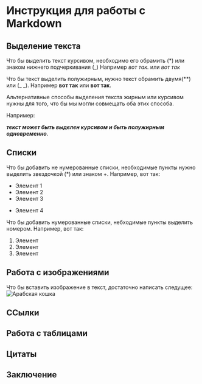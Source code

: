 #  Инструкция для работы с Markdown

## Выделение текста 

Что бы выделить текст курсивом, необходимо его обрамить (*) или знаком нижнего подчеркивания (_) Например *вот так.* или _вот так_

Что бы текст выделить полужирным, нужно текст обрамить двумя(**) или (_ _). Например **вот так** или __вот так__.

Альтернативные способы выделения текста жирным или курсивом нужны для того, что бы мы могли совмещать оба этих способа.

Например:

**_текст может быть выделен курсивом и быть полужирным одновременно_**.

## Списки


Что бы добавить не нумерованные списки, необходимые пункты нужно выделить звездочкой (*) или знаком +.
Например, вот так:
* Элемент 1
* Элемент 2
* Элемент 3
+ Элемент 4

Что бы добавить нумерованные списки, небходимые пункты выделить номером.
Например, вот так:

1. Элемент
2. Элемент
3. Элемент

##  Работа с изображениями

Что бы вставить изображение в текст, достаточно написать следущее:
![Арабская кошка](нефрит.jpg)

## ССылки

## Работа с таблицами 

## Цитаты

## Заключение
